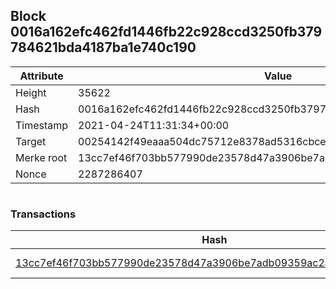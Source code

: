 ## Block 0016a162efc462fd1446fb22c928ccd3250fb379784621bda4187ba1e740c190

Attribute | Value
--- | ---
Height | 35622
Hash | 0016a162efc462fd1446fb22c928ccd3250fb379784621bda4187ba1e740c190
Timestamp | 2021-04-24T11:31:34+00:00
Target | 00254142f49eaaa504dc75712e8378ad5316cbcead634704b3734b6271167cc4
Merke root | 13cc7ef46f703bb577990de23578d47a3906be7adb09359ac2ad155b92549b01
Nonce | 2287286407

```

```

### Transactions

Hash | Amount
--- | ---
[13cc7ef46f703bb577990de23578d47a3906be7adb09359ac2ad155b92549b01](13cc7ef46f703bb577990de23578d47a3906be7adb09359ac2ad155b92549b01.md) | 10.00000000 SKEPTI 
